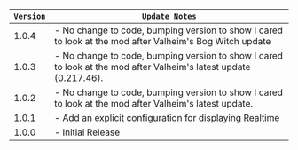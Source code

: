 ﻿| `Version` | `Update Notes`                                                                                                    |
|-----------|-------------------------------------------------------------------------------------------------------------------|
| 1.0.4     | - No change to code, bumping version to show I cared to look at the mod after Valheim's Bog Witch update          |
| 1.0.3     | - No change to code, bumping version to show I cared to look at the mod after Valheim's latest update (0.217.46). |
| 1.0.2     | - No change to code, bumping version to show I cared to look at the mod after Valheim's latest update.            |
| 1.0.1     | - Add an explicit configuration for displaying Realtime                                                           |
| 1.0.0     | - Initial Release                                                                                                 |